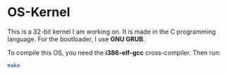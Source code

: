 # OS-Kernel

This is a 32-bit kernel I am working on. It is made in the C programming language. For the bootloader, I use **GNU GRUB**.

To compile this OS, you need the **i386-elf-gcc** cross-compiler. Then run:

```bash
make




